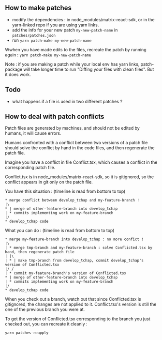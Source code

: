 How to make patches
---
 - modify the dependencies : in node_modules/matrix-react-sdk, or in the yarn-linked repo if you are using yarn links.
 - add the info for your new patch `my-new-patch-name` in  `patches/patches.json`
 - run `yarn patch-make my-new-patch-name`

Wwhen you have made edits to the files, recreate the patch by running again : `yarn patch-make my-new-patch-name`

Note : if you are making a patch while your local env has yarn links, patch-package will take longer time to run "Diffing your files with clean files". But it does work.
## Todo
 - what happens if a file is used in two different patches ?

## How to deal with patch conflicts
Patch files are generated by machines, and should not be edited by humans, it will cause errors.

Humans confronted with a conflict between two versions of a patch file should solve the conflict by hand in the code files, and then regenerate the patch file.

Imagine you have a conflict in file Conflict.tsx, which causes a conflict in the corresponding patch file.

Conflict.tsx is in node_modules/matrix-react-sdk, so it is gitignored, so the conflict appears in git only on the patch file.

You have this situation : (timeline is read from bottom to top)
```
* merge conflict between develop_tchap and my-feature-branch !
|\
* | merge of other-feature-branch into develop_tchap
| * commits implementing work on my-feature-branch
|/
* develop_tchap code
```

What you can do : (timeline is read from bottom to top)
```
* merge my-feature-branch into develop_tchap : no more confict !
|\
| * merge tmp-branch and my-feature-branch : solve Conflicted.tsx by hand, then regenerate patch file
| |\
| * | make tmp-branch from develop_tchap, commit develop_tchap's version of Conflicted.tsx
|/ /
| * commit my-feature-branch's version of Conflicted.tsx
* | merge of other-feature-branch into develop_tchap
| * commits implementing work on my-feature-branch
|/
* develop_tchap code
```

When you check out a branch, watch out that since Conflicted.tsx is gitignored, the changes are not applied to it. Conflict.tsx's version is still the one of the previous branch you were at.

To get the version of Conflicted.tsx corresponding to the branch you just checked out, you can recreate it cleanly :
```
yarn patches-reapply
```
